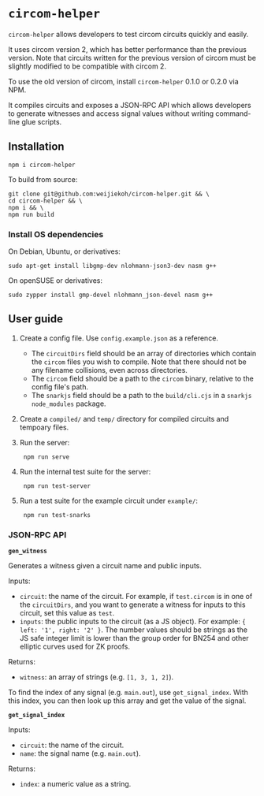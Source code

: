 # `circom-helper`

`circom-helper` allows developers to test circom circuits quickly and easily.

It uses circom version 2, which has better performance than the previous
version. Note that circuits written for the previous version of circom must be
slightly modified to be compatible with circom 2.

To use the old version of circom, install `circom-helper` 0.1.0 or 0.2.0 via
NPM.

It compiles circuits and exposes a JSON-RPC API which allows developers to
generate witnesses and access signal values without writing command-line glue
scripts.

## Installation

`npm i circom-helper`

To build from source:

```
git clone git@github.com:weijiekoh/circom-helper.git && \
cd circom-helper && \
npm i && \
npm run build
```

### Install OS dependencies

On Debian, Ubuntu, or derivatives:

```
sudo apt-get install libgmp-dev nlohmann-json3-dev nasm g++
```

On openSUSE or derivatives:

```
sudo zypper install gmp-devel nlohmann_json-devel nasm g++
```

## User guide

1. Create a config file. Use `config.example.json` as a reference. 

    - The `circuitDirs` field should be an array of directories which contain
      the `circom` files you wish to compile. Note that there should not be any
      filename collisions, even across directories.
    - The `circom` field should be a path to the `circom` binary, relative to
      the config file's path.
    - The `snarkjs` field should be a path to the `build/cli.cjs` in a
      `snarkjs` `node_modules` package.

2. Create a `compiled/` and `temp/` directory for compiled circuits and
   tempoary files.

3. Run the server:

        npm run serve

4. Run the internal test suite for the server:

        npm run test-server

5. Run a test suite for the example circuit under `example/`:

        npm run test-snarks

### JSON-RPC API

**`gen_witness`**

Generates a witness given a circuit name and public inputs.

Inputs:

- `circuit`: the name of the circuit. For example, if `test.circom` is in one
  of the `circuitDirs`, and you want to generate a witness for inputs to this
  circuit, set this value as `test`.
- `inputs`: the public inputs to the circuit (as a JS object). For example: `{
  left: '1', right: '2' }`. The number values should be strings as the JS safe
  integer limit is lower than the group order for BN254 and other elliptic
  curves used for ZK proofs.

Returns:

- `witness`: an array of strings (e.g. `[1, 3, 1, 2]`).

To find the index of any signal (e.g. `main.out`), use `get_signal_index`. With
this index, you can then look up this array and get the value of the signal.

**`get_signal_index`**

Inputs:

- `circuit`: the name of the circuit.
- `name`: the signal name (e.g. `main.out`).

Returns:

- `index`: a numeric value as a string.
